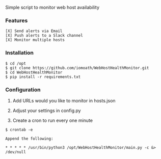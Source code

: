 Simple script to monitor web host availability

### Features
```
[X] Send alerts via Email
[X] Push alerts to a Slack channel
[X] Monitor multiple hosts
```

### Installation
```
$ cd /opt
$ git clone https://github.com/iomoath/WebHostHealthMonitor.git
$ cd WebHostHealthMonitor
$ pip install -r requirements.txt
```

### Configuration
1. Add URLs would you like to monitor in hosts.json
2. Adjust your settings in config.py

3. Create a cron to run every one minute

```
$ crontab -e

Append the following:

* * * * * /usr/bin/python3 /opt/WebHostHealthMonitor/main.py -c &> /dev/null
```

